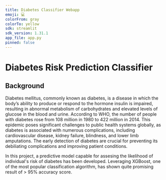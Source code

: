 ```yaml
---
title: Diabetes Classifier Webapp
emoji: 💻
colorFrom: gray
colorTo: yellow
sdk: streamlit
sdk_version: 1.31.1
app_file: app.py
pinned: false
---
```


# Diabetes Risk Prediction Classifier

## Background
Diabetes mellitus, commonly known as diabetes, is a disease in which the body’s ability to produce or respond to the hormone insulin is impaired, resulting in abnormal metabolism of carbohydrates and elevated levels of glucose in the blood and urine. According to WHO, the number of people with diabetes rose from 108 million in 1980 to 422 million in 2014. This epidemic poses significant challenges to public health systems globally, as diabetes is associated with numerous complications, including cardiovascular disease, kidney failure, blindness, and lower limb amputations. The early detection of diabetes are crucial for preventing its debiliating complications and improving patient conditions.  

In this project, a predictive model capable for assesing the likelihood of individual's risk of diabetes has been developed. Leveraging XGBoost, one of the most popular classification algorithm, has shown quite promising result of > 95% accuracy score.
